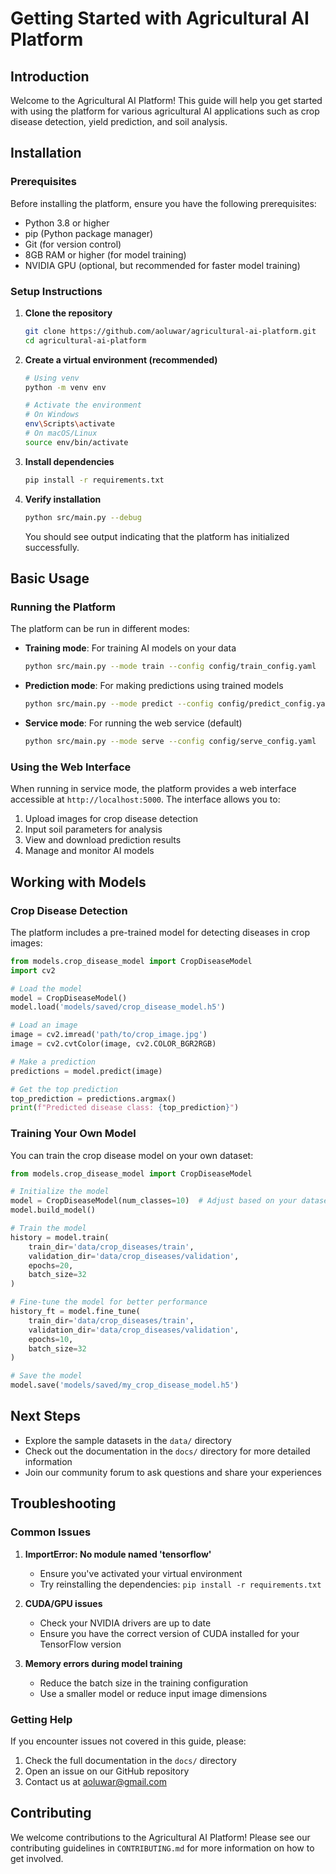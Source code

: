 # Getting Started with Agricultural AI Platform

## Introduction

Welcome to the Agricultural AI Platform! This guide will help you get started with using the platform for various agricultural AI applications such as crop disease detection, yield prediction, and soil analysis.

## Installation

### Prerequisites

Before installing the platform, ensure you have the following prerequisites:

- Python 3.8 or higher
- pip (Python package manager)
- Git (for version control)
- 8GB RAM or higher (for model training)
- NVIDIA GPU (optional, but recommended for faster model training)

### Setup Instructions

1. **Clone the repository**
   ```bash
   git clone https://github.com/aoluwar/agricultural-ai-platform.git
   cd agricultural-ai-platform
   ```

2. **Create a virtual environment (recommended)**
   ```bash
   # Using venv
   python -m venv env
   
   # Activate the environment
   # On Windows
   env\Scripts\activate
   # On macOS/Linux
   source env/bin/activate
   ```

3. **Install dependencies**
   ```bash
   pip install -r requirements.txt
   ```

4. **Verify installation**
   ```bash
   python src/main.py --debug
   ```
   You should see output indicating that the platform has initialized successfully.

## Basic Usage

### Running the Platform

The platform can be run in different modes:

- **Training mode**: For training AI models on your data
  ```bash
  python src/main.py --mode train --config config/train_config.yaml
  ```

- **Prediction mode**: For making predictions using trained models
  ```bash
  python src/main.py --mode predict --config config/predict_config.yaml
  ```

- **Service mode**: For running the web service (default)
  ```bash
  python src/main.py --mode serve --config config/serve_config.yaml
  ```

### Using the Web Interface

When running in service mode, the platform provides a web interface accessible at `http://localhost:5000`. The interface allows you to:

1. Upload images for crop disease detection
2. Input soil parameters for analysis
3. View and download prediction results
4. Manage and monitor AI models

## Working with Models

### Crop Disease Detection

The platform includes a pre-trained model for detecting diseases in crop images:

```python
from models.crop_disease_model import CropDiseaseModel
import cv2

# Load the model
model = CropDiseaseModel()
model.load('models/saved/crop_disease_model.h5')

# Load an image
image = cv2.imread('path/to/crop_image.jpg')
image = cv2.cvtColor(image, cv2.COLOR_BGR2RGB)

# Make a prediction
predictions = model.predict(image)

# Get the top prediction
top_prediction = predictions.argmax()
print(f"Predicted disease class: {top_prediction}")
```

### Training Your Own Model

You can train the crop disease model on your own dataset:

```python
from models.crop_disease_model import CropDiseaseModel

# Initialize the model
model = CropDiseaseModel(num_classes=10)  # Adjust based on your dataset
model.build_model()

# Train the model
history = model.train(
    train_dir='data/crop_diseases/train',
    validation_dir='data/crop_diseases/validation',
    epochs=20,
    batch_size=32
)

# Fine-tune the model for better performance
history_ft = model.fine_tune(
    train_dir='data/crop_diseases/train',
    validation_dir='data/crop_diseases/validation',
    epochs=10,
    batch_size=32
)

# Save the model
model.save('models/saved/my_crop_disease_model.h5')
```

## Next Steps

- Explore the sample datasets in the `data/` directory
- Check out the documentation in the `docs/` directory for more detailed information
- Join our community forum to ask questions and share your experiences

## Troubleshooting

### Common Issues

1. **ImportError: No module named 'tensorflow'**
   - Ensure you've activated your virtual environment
   - Try reinstalling the dependencies: `pip install -r requirements.txt`

2. **CUDA/GPU issues**
   - Check your NVIDIA drivers are up to date
   - Ensure you have the correct version of CUDA installed for your TensorFlow version

3. **Memory errors during model training**
   - Reduce the batch size in the training configuration
   - Use a smaller model or reduce input image dimensions

### Getting Help

If you encounter issues not covered in this guide, please:

1. Check the full documentation in the `docs/` directory
2. Open an issue on our GitHub repository
3. Contact us at aoluwar@gmail.com

## Contributing

We welcome contributions to the Agricultural AI Platform! Please see our contributing guidelines in `CONTRIBUTING.md` for more information on how to get involved.
